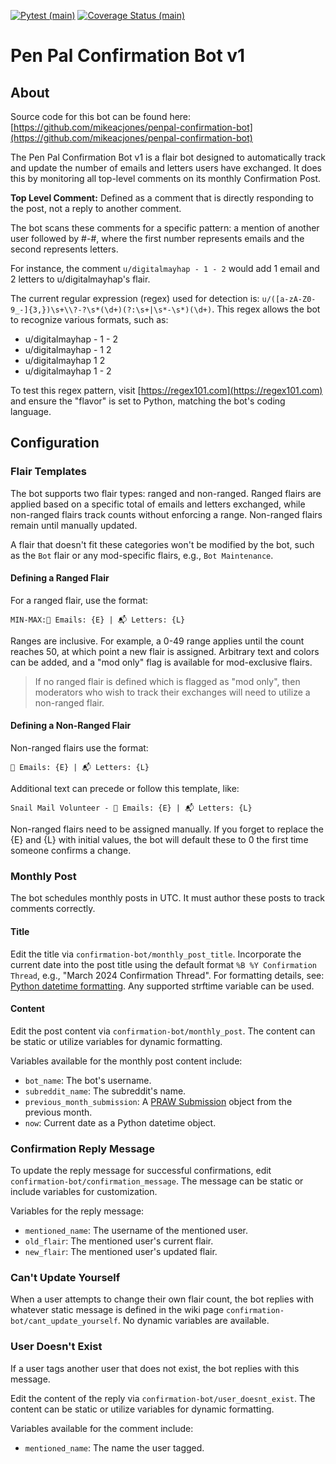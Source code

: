 [![Pytest (main)](https://github.com/mikeacjones/reddit-penpal-confirmation-bot/actions/workflows/test.yml/badge.svg?branch=main)](https://github.com/mikeacjones/reddit-penpal-confirmation-bot/actions/workflows/test.yml) [![Coverage Status (main)](https://coveralls.io/repos/github/mikeacjones/reddit-penpal-confirmation-bot/badge.svg?branch=main)](https://coveralls.io/github/mikeacjones/reddit-penpal-confirmation-bot?branch=main)

# Pen Pal Confirmation Bot v1

## About

Source code for this bot can be found here: [https://github.com/mikeacjones/penpal-confirmation-bot](https://github.com/mikeacjones/penpal-confirmation-bot)

The Pen Pal Confirmation Bot v1 is a flair bot designed to automatically track and update the number of emails and letters users have exchanged. It does this by monitoring all top-level comments on its monthly Confirmation Post.

**Top Level Comment:** Defined as a comment that is directly responding to the post, not a reply to another comment.

The bot scans these comments for a specific pattern: a mention of another user followed by #-#, where the first number represents emails and the second represents letters. 

For instance, the comment `u/digitalmayhap - 1 - 2` would add 1 email and 2 letters to u/digitalmayhap's flair.

The current regular expression (regex) used for detection is: `u/([a-zA-Z0-9_-]{3,})\s+\\?-?\s*(\d+)(?:\s+|\s*-\s*)(\d+)`. This regex allows the bot to recognize various formats, such as:

- u/digitalmayhap - 1 - 2
- u/digitalmayhap - 1 2
- u/digitalmayhap 1 2
- u/digitalmayhap 1 - 2

To test this regex pattern, visit [https://regex101.com](https://regex101.com) and ensure the "flavor" is set to Python, matching the bot's coding language.

## Configuration

### Flair Templates

The bot supports two flair types: ranged and non-ranged. Ranged flairs are applied based on a specific total of emails and letters exchanged, while non-ranged flairs track counts without enforcing a range. Non-ranged flairs remain until manually updated.

A flair that doesn't fit these categories won't be modified by the bot, such as the `Bot` flair or any mod-specific flairs, e.g., `Bot Maintenance`.

#### Defining a Ranged Flair

For a ranged flair, use the format:

`MIN-MAX:📧 Emails: {E} | 📬 Letters: {L}`

Ranges are inclusive. For example, a 0-49 range applies until the count reaches 50, at which point a new flair is assigned. Arbitrary text and colors can be added, and a "mod only" flag is available for mod-exclusive flairs.

> If no ranged flair is defined which is flagged as "mod only", then moderators who wish to track their exchanges will need to utilize a non-ranged flair.

#### Defining a Non-Ranged Flair

Non-ranged flairs use the format:

`📧 Emails: {E} | 📬 Letters: {L}`

Additional text can precede or follow this template, like:

`Snail Mail Volunteer - 📧 Emails: {E} | 📬 Letters: {L}`

Non-ranged flairs need to be assigned manually. If you forget to replace the {E} and {L} with initial values, the bot will default these to 0 the first time someone confirms a change.

### Monthly Post

The bot schedules monthly posts in UTC. It must author these posts to track comments correctly.

#### Title

Edit the title via `confirmation-bot/monthly_post_title`. Incorporate the current date into the post title using the default format `%B %Y Confirmation Thread`, e.g., "March 2024 Confirmation Thread". For formatting details, see: [Python datetime formatting](https://docs.python.org/3/library/datetime.html#strftime-and-strptime-behavior). Any supported strftime variable can be used.

#### Content

Edit the post content via `confirmation-bot/monthly_post`. The content can be static or utilize variables for dynamic formatting.

Variables available for the monthly post content include:

- `bot_name`: The bot's username.
- `subreddit_name`: The subreddit's name.
- `previous_month_submission`: A [PRAW Submission](https://praw.readthedocs.io/en/latest/code_overview/models/submission.html) object from the previous month.
- `now`: Current date as a Python datetime object.

### Confirmation Reply Message

To update the reply message for successful confirmations, edit `confirmation-bot/confirmation_message`. The message can be static or include variables for customization.

Variables for the reply message:

- `mentioned_name`: The username of the mentioned user.
- `old_flair`: The mentioned user's current flair.
- `new_flair`: The mentioned user's updated flair.

### Can't Update Yourself

When a user attempts to change their own flair count, the bot replies with whatever static message is defined in the wiki page `confirmation-bot/cant_update_yourself`. No dynamic variables are available.

### User Doesn't Exist

If a user tags another user that does not exist, the bot replies with this message.

Edit the content of the reply via `confirmation-bot/user_doesnt_exist`. The content can be static or utilize variables for dynamic formatting.

Variables available for the comment include:

- `mentioned_name`: The name the user tagged.